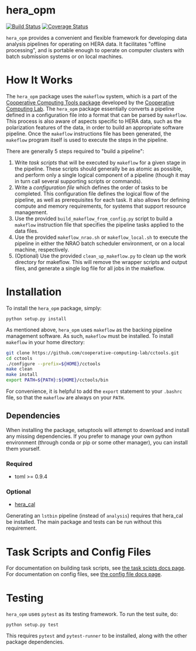 # hera_opm

[![Build Status](https://travis-ci.org/HERA-Team/hera_opm.svg?branch=master)](https://travis-ci.org/HERA-Team/hera_opm)
[![Coverage Status](https://coveralls.io/repos/github/HERA-Team/hera_opm/badge.svg)](https://coveralls.io/github/HERA-Team/hera_opm)

`hera_opm` provides a convenient and flexible framework for developing data
analysis pipelines for operating on HERA data. It facilitates "offline
processing", and is portable enough to operate on computer clusters with
batch submission systems or on local machines.

# How It Works

The `hera_opm` package uses the `makeflow` system, which is a part of the
[Cooperative Computing Tools
package](https://github.com/cooperative-computing-lab/cctools) developed by the
[Cooperative Computing Lab](http://ccl.cse.nd.edu). The `hera_opm` package
essentially converts a pipeline defined in a configuration file into a format
that can be parsed by `makeflow`. This process is also aware of aspects specific
to HERA data, such as the polarization features of the data, in order to build
an appropriate software pipeline. Once the `makeflow` instructions file has been
generated, the `makeflow` program itself is used to execute the steps in the
pipeline.

There are generally 5 steps required to "build a pipeline":

1. Write *task scripts* that will be executed by `makeflow` for a given stage in
the pipeline. These scripts should generally be as atomic as possible, and
perform only a single logical component of a pipeline (though it may in turn
call several supporting scripts or commands).
2. Write a *configuration file* which defines the order of tasks to be
completed. This configuration file defines the logical flow of the pipeline, as
well as prerequisites for each task. It also allows for defining compute and
memory requirements, for systems that support resource management.
3. Use the provided `build_makeflow_from_config.py` script to build a `makeflow`
instruction file that specifies the pipeline tasks applied to the data files.
4. Use the provided `makeflow_nrao.sh` or `makeflow_local.sh` to execute the
pipeline in either the NRAO batch scheduler environment, or on a local machine,
respectively.
5. (Optional) Use the provided `clean_up_makeflow.py` to clean up the work
directory for makeflow. This will remove the wrapper scripts and output files,
and generate a single log file for all jobs in the makeflow.

# Installation

To install the `hera_opm` package, simply:
```
python setup.py install
```

As mentioned above, `hera_opm` uses `makeflow` as the backing pipeline management
software. As such, `makeflow` must be installed. To install `makeflow` in your
home directory:
```bash
git clone https://github.com/cooperative-computing-lab/cctools.git
cd cctools
./configure --prefix=${HOME}/cctools
make clean
make install
export PATH=${PATH}:${HOME}/cctools/bin
```
For convenience, it is helpful to add the `export` statement to your `.bashrc`
file, so that the `makeflow` are always on your `PATH`.

## Dependencies

When installing the package, setuptools will attempt to download and install any
missing dependencies. If you prefer to manage your own python environment
(through conda or pip or some other manager), you can install them yourself.

### Required

* toml >= 0.9.4

### Optional

* [hera_cal](https://github.com/HERA-Team/hera_cal)

Generating an `lstbin` pipeline (instead of `analysis`) requires that hera_cal
be installed. The main package and tests can be run without this requirement.

# Task Scripts and Config Files

For documentation on building task scripts, see [the task scipts docs
page](docs/task_scripts.md). For documentation on config files, see [the config
file docs page](docs/config_files.md).


# Testing

`hera_opm` uses `pytest` as its testing framework. To run the test suite, do:
```
python setup.py test
```
This requires `pytest` and `pytest-runner` to be installed, along with the other
package dependencies.
